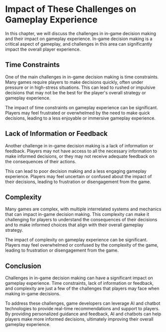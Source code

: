 Impact of These Challenges on Gameplay Experience
===================================================================================================

In this chapter, we will discuss the challenges in in-game decision making and their impact on gameplay experience. In-game decision making is a critical aspect of gameplay, and challenges in this area can significantly impact the overall player experience.

Time Constraints
----------------

One of the main challenges in in-game decision making is time constraints. Many games require players to make decisions quickly, often under pressure or in high-stress situations. This can lead to rushed or impulsive decisions that may not be the best for the player's overall strategy or gameplay experience.

The impact of time constraints on gameplay experience can be significant. Players may feel frustrated or overwhelmed by the need to make quick decisions, leading to a less enjoyable or immersive gameplay experience.

Lack of Information or Feedback
-------------------------------

Another challenge in in-game decision making is a lack of information or feedback. Players may not have access to all the necessary information to make informed decisions, or they may not receive adequate feedback on the consequences of their actions.

This can lead to poor decision making and a less engaging gameplay experience. Players may feel uncertain or confused about the impact of their decisions, leading to frustration or disengagement from the game.

Complexity
----------

Many games are complex, with multiple interrelated systems and mechanics that can impact in-game decision making. This complexity can make it challenging for players to understand the consequences of their decisions and to make informed choices that align with their overall gameplay strategy.

The impact of complexity on gameplay experience can be significant. Players may feel overwhelmed or confused by the complexity of the game, leading to frustration or disengagement from the game.

Conclusion
----------

Challenges in in-game decision making can have a significant impact on gameplay experience. Time constraints, lack of information or feedback, and complexity are just a few of the challenges that players may face when making in-game decisions.

To address these challenges, game developers can leverage AI and chatbot technologies to provide real-time recommendations and support to players. By providing personalized guidance and feedback, AI and chatbots can help players make more informed decisions, ultimately improving their overall gameplay experience.
